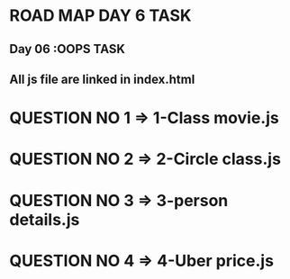 # ROAD MAP DAY 6 TASK

## Day 06 :OOPS TASK 
  
## All js file are linked in index.html

# QUESTION NO 1 => 1-Class movie.js
# QUESTION NO 2 => 2-Circle class.js
# QUESTION NO 3 => 3-person details.js
# QUESTION NO 4 => 4-Uber price.js


